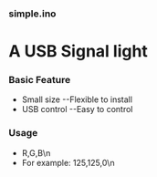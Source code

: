 ### simple.ino
# A USB Signal light #

### Basic Feature ###
* Small size --Flexible to install 
* USB control --Easy to control 

### Usage ###
  * R,G,B\n 
  * For example: 125,125,0\n 
